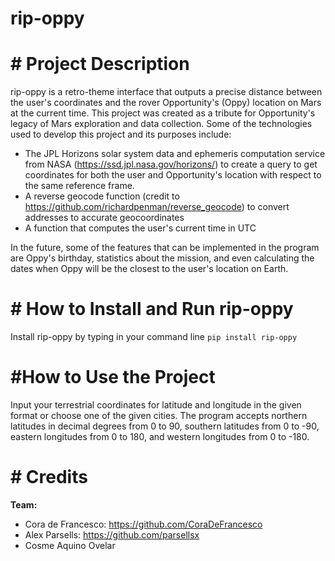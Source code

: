 # rip-oppy
# # Project Description
rip-oppy is a retro-theme interface that outputs a precise distance between the user's coordinates and the rover Opportunity's (Oppy) location on Mars at the current time. This project was created as a tribute for Opportunity's legacy of Mars exploration and data collection. 
Some of the technologies used to develop this project and its purposes include:
-  The JPL Horizons solar system data and ephemeris computation service from NASA (https://ssd.jpl.nasa.gov/horizons/) to create a query to get coordinates for both the user and Opportunity's location with respect to the same reference frame. 
- A reverse geocode function (credit to https://github.com/richardpenman/reverse_geocode) to convert addresses to accurate geocoordinates
- A function that computes the user's current time in UTC  <br />

In the future, some of the features that can be implemented in the program are Oppy's birthday, statistics about the mission, and even calculating the dates when Oppy will be the closest to the user's location on Earth.
# # How to Install and Run rip-oppy
Install rip-oppy by typing in your command line `pip install rip-oppy ` 
# #How to Use the Project 
Input your terrestrial coordinates for latitude and longitude in the given format or choose one of the given cities. The program accepts northern latitudes in decimal degrees from 0 to 90, southern latitudes from 0 to -90, eastern longitudes from 0 to 180, and western longitudes from 0 to -180.
# # Credits
**Team:** <br />
- Cora de Francesco: https://github.com/CoraDeFrancesco  <br />
- Alex Parsells: https://github.com/parsellsx   <br />
- Cosme Aquino Ovelar   <br />



